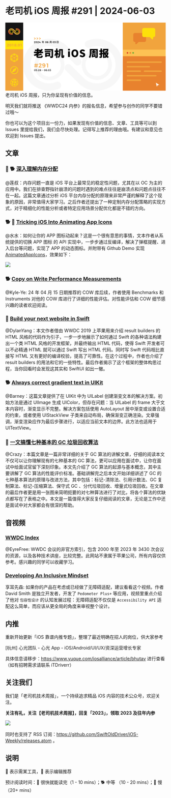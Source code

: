# 老司机 iOS 周报 #291 | 2024-06-03

![ios-weekly](https://github.com/SwiftOldDriver/iOS-Weekly/blob/master/assets/weekly-header/291.jpg?raw=true)
老司机 iOS 周报，只为你呈现有价值的信息。

明天我们就将推送 《WWDC24 内参》的报名信息，希望参与创作的同学不要错过哦～

你也可以为这个项目出一份力，如果发现有价值的信息、文章、工具等可以到 Issues 里提给我们，我们会尽快处理。记得写上推荐的理由哦。有建议和意见也欢迎到 Issues 提出。

## 文章

### 🌟 🐕 [深入理解内存分配](http://djs66256.github.io/2018/04/04/2018-04-04-%E6%B7%B1%E5%85%A5%E7%90%86%E8%A7%A3%E5%86%85%E5%AD%98%E5%88%86%E9%85%8D/)

@莲叔：内存问题一直是 iOS 平台上最常见的稳定性问题，尤其在以 OC 为主的应用中。我们在排查野指针崩溃的问题时遇到的难点往往是崩溃点和问题点往往不在一起。这篇文章通过分析 iOS 平台内存分配的原理来非常严谨的解释了这个现象的原因，非常值得大家学习。之后作者还提出了一种定制内存分配策略的实现方式，对于精细化的性能分析或者特定应用场景分配优化都是不错的方向。

### 🐕 🌟 [Tricking iOS Into Animating App Icons](https://bryce.co/animated-app-icons/#the-problems)

@水水：如何让你的 APP 图标动起来？这是一个很有意思的事情，文本作者从系统提供的切换 APP 图标 的 API 实现中，一步步通过反编译，解决了弹框提醒、进入后台等问题，实现了 APP 的动态图标。并附带有 Github Demo 实现 [AnimatedAppIcons](https://github.com/bryce-co/AnimatedAppIcons)，效果如下：

![](https://github.com/SwiftOldDriver/iOS-Weekly/assets/20059859/d89aceaf-cfd9-4a3b-ace6-c766682d664c)

### 🐕 [Copy on Write Performance Measurements](https://github.com/Swift-CowBox/Swift-CowBox-Sample)

@Kyle-Ye: 24 年 04 月 15 日期推荐的 COW 库后续，作者使用 Benchmarks 和 Instruments 对他的 COW 库进行了详细的性能评估。对性能评估和 COW 细节感兴趣的读者欢迎阅读。

### 🐢 [Build your next website in Swift](https://www.hackingwithswift.com/articles/266/build-your-next-website-in-swift)

@DylanYang：本文作者借由 WWDC 2019 上苹果用来介绍 result builders 的 HTML 风格的代码作为引子，一步一步地展示了如何通过 Swift 的各种语法构建出一个类 HTML 风格的开发框架，并最终输出 HTML 代码，使得 Swift 开发者可以不必精通 HTML 就可以通过 Swift 写出 HTML 代码。同时写 Swift 代码相比直接写 HTML 又有更好的编译校验，提高了可靠性。在这个过程中，作者也介绍了 result builders 的用法和它的一些特性。最后作者揭示了这个框架的整体构思过程，当你回看时会发现这其实和 SwiftUI 如出一辙。


### 🐕 [Always correct gradient text in UIKit](https://nemecek.be/blog/143/always-correct-gradient-text-in-uikit)

@Barney：这篇文章提供了在 UIKit 中为 UILabel 创建渐变文本的解决方案。初始方法是通过 UIImage 生成 UIColor，但存在问题：当 UILabel 的 frame 大于文本内容时，渐变显示不完整。解决方案包括使用 AutoLayout 居中渐变或设置合适的约束，或者使用 UIStackView 子类来自动布局，确保渐变正确渲染。文章强调，渐变渲染应作为最后步骤进行，以适应当前文本的边界。此方法也适用于 UITextView。

### 🐢 [一文搞懂七种基本的 GC 垃圾回收算法](https://mp.weixin.qq.com/s/RSWYSAzpvPJD056vZDQPig)

@Crazy：本篇文章是一篇非常详细的关于 GC 算法的讲解文章，仔细的阅读本文不仅可以让你理解现有的七种基本的 GC 算法，更可以应用在面试中，让你在面试中给面试官留下深刻印象。本文先介绍了 GC 算法的起源与基本概念，其中主要讲解了 GC 算法的性能评价标准。基础讲解完之后本文开始详细讲述了 GC 的七种基本算法的原理与改进方法，其中包括：标记-清除法、引用计数法、GC 复制算法、标记-压缩算法、保守式 GC 、分代垃圾回收、增量式垃圾回收。在文章的最后作者更是用一张图来简明扼要的对七种算法进行了对比，将各个算法的优缺点都写在了表格之中。本文是一篇值得大家反复仔细阅读的文章，无论是工作中还是面试中对大家都会有很深的帮助。

## 音视频

### [WWDC Index](https://nonstrict.eu/wwdcindex/)

@EyreFree: WWDC 会议的非官方索引，包含 2000 年至 2023 年 3430 次会议的资源，以及各种技术讲座，比较完整。此网站不隶属于苹果公司，所有内容仅供参考。感兴趣的同学可以收藏学习。

### [Developing An Inclusive Mindset](https://david-smith.org/blog/2024/04/22/new-post/)

享耳先森: 如果你的产品在考虑或已经做了无障碍适配，建议看看这个视频。作者 David Smith 是独立开发者，开发了 `Pedometer Plus+` 等应用，视频里重点介绍了他对 ` 包容性设计 ` 的认知发展过程：无障碍适配不仅仅是 `Accessibility API` 适配这么简单，而应该从更全局的角度来审视整个设计。

## 内推

重新开始更新「iOS 靠谱内推专题」，整理了最近明确在招人的岗位，供大家参考

[杭州] 心光团队 - 心光 App - iOS/Android/UI/UX/资深运营增长专家

具体信息请移步：https://www.yuque.com/iosalliance/article/bhutav 进行查看（如有招聘需求请联系 iTDriverr）

## 关注我们

我们是「老司机技术周报」，一个持续追求精品 iOS 内容的技术公众号，欢迎关注。

**关注有礼，关注【老司机技术周报】，回复「2023」，领取 2023 及往年内参**

![](https://github.com/SwiftOldDriver/iOS-Weekly/blob/master/assets/qrcode_for_wechat.jpg?raw=true)

同时也支持了 RSS 订阅：https://github.com/SwiftOldDriver/iOS-Weekly/releases.atom 。

## 说明

🚧 表示需某工具，🌟 表示编辑推荐

预计阅读时间：🐎 很快就能读完（1 - 10 mins）；🐕 中等 （10 - 20 mins）；🐢 慢（20+ mins）
